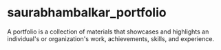 # saurabhambalkar_portfolio
A portfolio is a collection of materials that showcases and highlights an individual's or organization's work, achievements, skills, and experience. 
